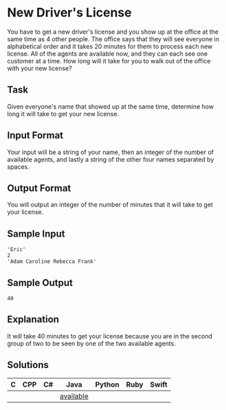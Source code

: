 # New Driver's License

You have to get a new driver's license and you show up at the office at the same time as 4 other people. The office says that they will see everyone in alphabetical order and it takes 20 minutes for them to process each new license. All of the agents are available now, and they can each see one customer at a time. How long will it take for you to walk out of the office with your new license?

## Task 
Given everyone's name that showed up at the same time, determine how long it will take to get your new license.

## Input Format 
Your input will be a string of your name, then an integer of the number of available agents, and lastly a string of the other four names separated by spaces.

## Output Format 
You will output an integer of the number of minutes that it will take to get your license.

## Sample Input
```
'Eric'
2
'Adam Caroline Rebecca Frank'
```

## Sample Output 
```
40
```

## Explanation
It will take 40 minutes to get your license because you are in the second group of two to be seen by one of the two available agents.

## Solutions

 C | CPP | C# | Java | Python | Ruby | Swift
---|-----|----|------|--------|------|------
   |     |    |      | [available](https://raw.githubusercontent.com/chankruze/challenges/master/sololearn/NewDriverLicense/DL.py) |  | 